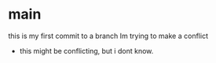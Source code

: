 # main
this is my first commit to a branch
Im trying to make a conflict
- this might be conflicting, but i dont know.
